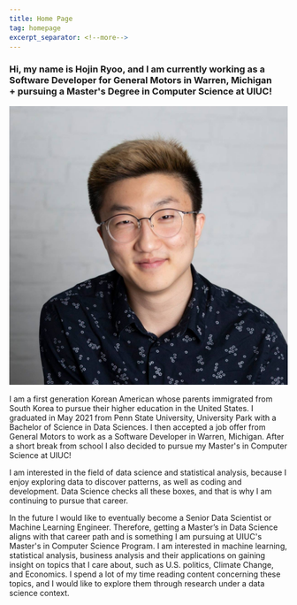 ```yaml
---
title: Home Page
tag: homepage
excerpt_separator: <!--more-->
---
```


### Hi, my name is Hojin Ryoo, and I am currently working as a<br /> Software Developer for General Motors in Warren, Michigan<br />+ pursuing a Master's Degree in Computer Science at UIUC!

![profile](/imgs/profile.jpg)

I am a first generation Korean American whose parents immigrated from South Korea to pursue their higher education in the United States. I graduated in May 2021 from Penn State University, University Park with a Bachelor of Science in Data Sciences. I then accepted a job offer from General Motors to work as a Software Developer in Warren, Michigan. After a short break from school I also decided to pursue my Master's in Computer Science at UIUC!

I am interested in the field of data science and statistical analysis, because I enjoy exploring data to discover patterns, as well as coding and development. Data Science checks all these boxes, and that is why I am continuing to pursue that career. 

In the future I would like to eventually become a Senior Data Scientist or Machine Learning Engineer. Therefore, getting a Master’s in Data Science aligns with that career path and is something I am pursuing at UIUC's Master's in Computer Science Program. I am interested in machine learning, statistical analysis, business analysis and their applications on gaining insight on topics that I care about, such as U.S. politics, Climate Change, and Economics. I spend a lot of my time reading content concerning these topics, and I would like to explore them through research under a data science context.

<!--more-->